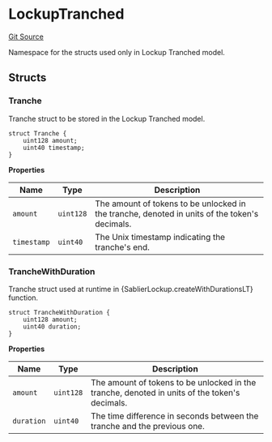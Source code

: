 # LockupTranched

[Git Source](https://github.com/sablier-labs/lockup/blob/463278dbb461b1733d6424cf0aeee3b8d6bc036a/src/types/DataTypes.sol)

Namespace for the structs used only in Lockup Tranched model.

## Structs

### Tranche

Tranche struct to be stored in the Lockup Tranched model.

```solidity
struct Tranche {
    uint128 amount;
    uint40 timestamp;
}
```

**Properties**

| Name        | Type      | Description                                                                                   |
| ----------- | --------- | --------------------------------------------------------------------------------------------- |
| `amount`    | `uint128` | The amount of tokens to be unlocked in the tranche, denoted in units of the token's decimals. |
| `timestamp` | `uint40`  | The Unix timestamp indicating the tranche's end.                                              |

### TrancheWithDuration

Tranche struct used at runtime in {SablierLockup.createWithDurationsLT} function.

```solidity
struct TrancheWithDuration {
    uint128 amount;
    uint40 duration;
}
```

**Properties**

| Name       | Type      | Description                                                                                   |
| ---------- | --------- | --------------------------------------------------------------------------------------------- |
| `amount`   | `uint128` | The amount of tokens to be unlocked in the tranche, denoted in units of the token's decimals. |
| `duration` | `uint40`  | The time difference in seconds between the tranche and the previous one.                      |
